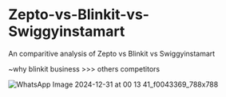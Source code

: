 # Zepto-vs-Blinkit-vs-Swiggyinstamart
An comparitive analysis of Zepto vs Blinkit vs Swiggyinstamart

~why blinkit business >>> others competitors

![WhatsApp Image 2024-12-31 at 00 13 41_f0043369_788x788](https://github.com/user-attachments/assets/399b3508-c35b-4483-8cc3-cad375cb219c)

